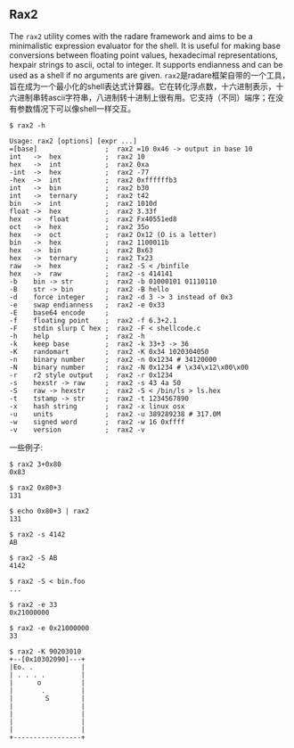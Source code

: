 ## Rax2

The `rax2` utility comes with the radare framework and aims to be a minimalistic expression evaluator for the shell. It is useful for making base conversions between floating point values, hexadecimal representations, hexpair strings to ascii, octal to integer. It supports endianness and can be used as a shell if no arguments are given.
`rax2`是radare框架自带的一个工具，旨在成为一个最小化的shell表达式计算器。它在转化浮点数，十六进制表示，十六进制串转ascii字符串，八进制转十进制上很有用。它支持（不同）端序；在没有参数情况下可以像shell一样交互。

    $ rax2 -h

    Usage: rax2 [options] [expr ...]
    =[base]                 ;  rax2 =10 0x46 -> output in base 10
    int   ->  hex           ;  rax2 10
    hex   ->  int           ;  rax2 0xa
    -int  ->  hex           ;  rax2 -77
    -hex  ->  int           ;  rax2 0xffffffb3
    int   ->  bin           ;  rax2 b30
    int   ->  ternary       ;  rax2 t42
    bin   ->  int           ;  rax2 1010d
    float ->  hex           ;  rax2 3.33f
    hex   ->  float         ;  rax2 Fx40551ed8
    oct   ->  hex           ;  rax2 35o
    hex   ->  oct           ;  rax2 Ox12 (O is a letter)
    bin   ->  hex           ;  rax2 1100011b
    hex   ->  bin           ;  rax2 Bx63
    hex   ->  ternary       ;  rax2 Tx23
    raw   ->  hex           ;  rax2 -S < /binfile
    hex   ->  raw           ;  rax2 -s 414141
    -b    bin -> str        ;  rax2 -b 01000101 01110110
    -B    str -> bin        ;  rax2 -B hello
    -d    force integer     ;  rax2 -d 3 -> 3 instead of 0x3
    -e    swap endianness   ;  rax2 -e 0x33
    -E    base64 encode     ;
    -f    floating point    ;  rax2 -f 6.3+2.1
    -F    stdin slurp C hex ;  rax2 -F < shellcode.c
    -h    help              ;  rax2 -h
    -k    keep base         ;  rax2 -k 33+3 -> 36
    -K    randomart         ;  rax2 -K 0x34 1020304050
    -n    binary number     ;  rax2 -n 0x1234 # 34120000
    -N    binary number     ;  rax2 -N 0x1234 # \x34\x12\x00\x00
    -r    r2 style output   ;  rax2 -r 0x1234
    -s    hexstr -> raw     ;  rax2 -s 43 4a 50
    -S    raw -> hexstr     ;  rax2 -S < /bin/ls > ls.hex
    -t    tstamp -> str     ;  rax2 -t 1234567890
    -x    hash string       ;  rax2 -x linux osx
    -u    units             ;  rax2 -u 389289238 # 317.0M
    -w    signed word       ;  rax2 -w 16 0xffff
    -v    version           ;  rax2 -v
    

一些例子:

    $ rax2 3+0x80
    0x83

    $ rax2 0x80+3 
    131

    $ echo 0x80+3 | rax2
    131

    $ rax2 -s 4142
    AB

    $ rax2 -S AB 
    4142
    
    $ rax2 -S < bin.foo
    ...

    $ rax2 -e 33 
    0x21000000

    $ rax2 -e 0x21000000 
    33

    $ rax2 -K 90203010
    +--[0x10302090]---+
    |Eo. .            |
    | . . . .         |
    |      o          |
    |       .         |
    |        S        |
    |                 |
    |                 |
    |                 |
    |                 |
    +-----------------+
